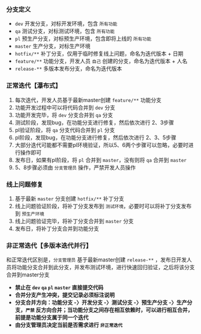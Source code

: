 ### 分支定义
- `dev` 开发分支，对标开发环境，包含 `所有功能`
- `qa` 测试分支，对标测试环境，包含 `所有功能`
- `pl` 预生产分支，对标预生产环境，包含即将上线的 `所有功能`
- `master` 生产分支，对标生产环境
- `hotfix/**` 补丁分支，仅用于临时修复线上问题，命名为迭代版本 + 日期
- `feature/**` 功能分支，开发人员 `自己` 创建的分支，命名为迭代版本 + 人名
- `release-**` 多版本发布分支，命名为迭代版本


### 正常迭代【瀑布式】
1. 每次迭代，开发人员基于最新master创建 `feature/**` 功能分支
2. 功能开发过程中可以将代码合并到 `dev` 分支
3. 功能开发完毕，将 `dev` 分支合并到 `qa` 分支
4. 测试阶段，发现bug，在功能分支进行修复，然后依次进行 2、3步骤
5. pl验证阶段，将 `qa` 分支代码合并到 `pl` 分支
6. pl阶段，发现bug，在功能分支进行修复，然后依次进行 2、3、5步骤
7. 大部分迭代可能都不需要pl环境验证，所以5、6两个步骤可以忽略，必要时进行操作即可
8. 发布日，如果有pl阶段，将 `pl` 合并到 `master`，没有则将 `qa` 合并到 `master`
9. 5、8步骤必须由 `分支管理员` 操作，严禁开发人员操作


### 线上问题修复
1. 基于最新 `master` 分支创建 `hotfix/**` 补丁分支
2. 线上问题验证阶段，将补丁分支发布到 `测试环境`，必要时可以将补丁分支发布到 `预生产环境`
3. 线上问题验证完毕，将补丁分支合并到 `master` 分支
4. 发布日，将补丁分支合并到功能分支

### 非正常迭代【多版本迭代并行】
和正常迭代区别是，`分支管理员` 基于最新master创建 `release-**` ，发布日开发人员将功能分支合并到此分支，并发布测试环境，进行快速回归验证，之后将该分支合并到master分支


- **禁止在 `dev` `qa` `pl` `master` 直接提交代码**
- **合并分支产生冲突，提交记录必须标注说明**
- **分支合并方向：功能分支 -〉开发分支 -〉测试分支 -〉预生产分支 -〉生产分支，`严禁` 反方向合并；当功能分支之间存在相互依赖时，可以进行相互合并，前提是功能分支属于同一个迭代**
- **由分支管理员决定当前是否需求进行 `非正常迭代`**


